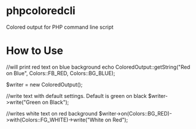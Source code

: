 phpcoloredcli
=============

Colored output for PHP command line script

How to Use
==========
//will print red text on blue background
echo ColoredOutput::getString("Red on Blue", Colors::FB_RED, Colors::BG_BLUE);

$writer = new ColoredOutput();

//write text with default settings. Default is green on black
$writer->write("Green on Black");

//writes white text on red background
$writer->on(Colors::BG_RED)->with(Colors::FG_WHITE)->write("White on Red");
